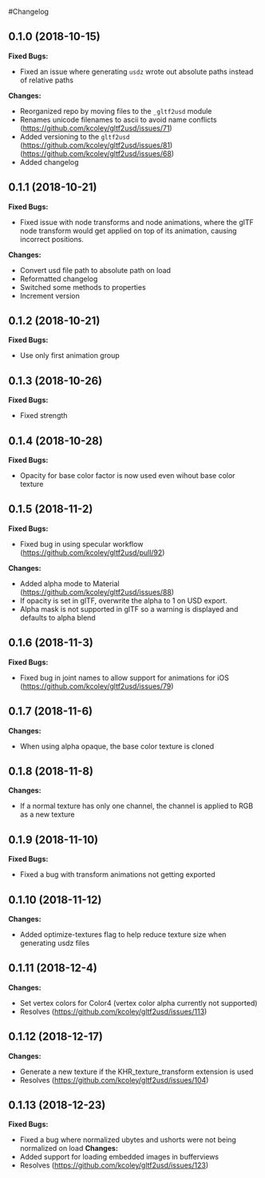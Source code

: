 #Changelog

## 0.1.0 (2018-10-15)
 **Fixed Bugs:**
  - Fixed an issue where generating `usdz` wrote out absolute paths instead of relative paths 

**Changes:**
 - Reorganized repo by moving files to the `_gltf2usd` module
 - Renames unicode filenames to ascii to avoid name conflicts (https://github.com/kcoley/gltf2usd/issues/71)
 - Added versioning to the `gltf2usd` (https://github.com/kcoley/gltf2usd/issues/81)
(https://github.com/kcoley/gltf2usd/issues/68)
 - Added changelog
 

 ## 0.1.1 (2018-10-21)
 **Fixed Bugs:**
 - Fixed issue with node transforms and node animations, where the glTF node transform would get applied on top of its animation, causing incorrect positions.
 
 **Changes:**
 - Convert usd file path to absolute path on load  
 - Reformatted changelog
 - Switched some methods to properties
 - Increment version
 
## 0.1.2 (2018-10-21)
**Fixed Bugs:**
- Use only first animation group

## 0.1.3 (2018-10-26)
**Fixed Bugs:**
- Fixed strength

## 0.1.4 (2018-10-28)
**Fixed Bugs:**
- Opacity for base color factor is now used even wihout base color texture

## 0.1.5 (2018-11-2)
**Fixed Bugs:**
- Fixed bug in using specular workflow (https://github.com/kcoley/gltf2usd/pull/92)

**Changes:**
- Added alpha mode to Material (https://github.com/kcoley/gltf2usd/issues/88)
- If opacity is set in glTF, overwrite the alpha to 1 on USD export.  
- Alpha mask is not supported in glTF so a warning is displayed and defaults to alpha blend

## 0.1.6 (2018-11-3)
**Fixed Bugs:**
- Fixed bug in joint names to allow support for animations for iOS (https://github.com/kcoley/gltf2usd/issues/79)

## 0.1.7 (2018-11-6)
**Changes:**
- When using alpha opaque, the base color texture is cloned

## 0.1.8 (2018-11-8)
**Changes:**
- If a normal texture has only one channel, the channel is applied to RGB as a new texture

## 0.1.9 (2018-11-10)
**Fixed Bugs:**
- Fixed a bug with transform animations not getting exported

## 0.1.10 (2018-11-12)
**Changes:**
- Added optimize-textures flag to help reduce texture size when generating usdz files

## 0.1.11 (2018-12-4)
**Changes:**
- Set vertex colors for Color4 (vertex color alpha currently not supported)
- Resolves (https://github.com/kcoley/gltf2usd/issues/113)

## 0.1.12 (2018-12-17)
**Changes:**
- Generate a new texture if the KHR_texture_transform extension is used
- Resolves (https://github.com/kcoley/gltf2usd/issues/104)

## 0.1.13 (2018-12-23)
**Fixed Bugs:**
- Fixed a bug where normalized ubytes and ushorts were not being normalized on load
**Changes:**
- Added support for loading embedded images in bufferviews
- Resolves (https://github.com/kcoley/gltf2usd/issues/123)